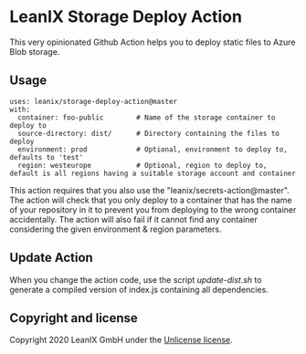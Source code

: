 # LeanIX Storage Deploy Action

This very opinionated Github Action helps you to deploy static files to Azure Blob storage.

## Usage

```
uses: leanix/storage-deploy-action@master
with:
  container: foo-public        # Name of the storage container to deploy to
  source-directory: dist/      # Directory containing the files to deploy
  environment: prod            # Optional, environment to deploy to, defaults to 'test'
  region: westeurope           # Optional, region to deploy to, default is all regions having a suitable storage account and container
```

This action requires that you also use the "leanix/secrets-action@master".
The action will check that you only deploy to a container that has the name of your repository in it to prevent you from deploying to the wrong container accidentally.
The action will also fail if it cannot find any container considering the given environment & region parameters.

## Update Action

When you change the action code, use the script *update-dist.sh* to generate a compiled version of index.js containing all dependencies.

## Copyright and license

Copyright 2020 LeanIX GmbH under the [Unlicense license](LICENSE).
